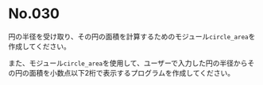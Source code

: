# No.030

円の半径を受け取り、その円の面積を計算するためのモジュール`circle_area`を作成してください。

また、モジュール`circle_area`を使用して、ユーザーで入力した円の半径からその円の面積を小数点以下2桁で表示するプログラムを作成してください。
